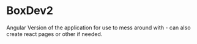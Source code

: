 # BoxDev2

Angular Version of the application for use to mess around with - can also create react pages or other if needed.
